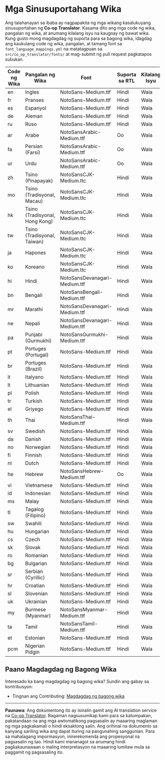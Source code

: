 <!--
CO_OP_TRANSLATOR_METADATA:
{
  "original_hash": "40660d83d2792201cad4aec9fdf25a29",
  "translation_date": "2025-10-22T14:01:46+00:00",
  "source_file": "getting_started/supported-languages.md",
  "language_code": "tl"
}
-->
# Mga Sinusuportahang Wika

Ang talahanayan sa ibaba ay nagpapakita ng mga wikang kasalukuyang sinusuportahan ng **Co-op Translator**. Kasama dito ang mga code ng wika, pangalan ng wika, at anumang kilalang isyu na kaugnay ng bawat wika. Kung gusto mong magdagdag ng suporta para sa bagong wika, idagdag ang kaukulang code ng wika, pangalan, at tamang font sa `font_language_mappings.yml` na matatagpuan sa `src/co_op_translator/fonts/` at mag-submit ng pull request pagkatapos subukan.

| Code ng Wika  | Pangalan ng Wika         | Font                              | Suporta sa RTL | Kilalang Isyu |
|---------------|-------------------------|-----------------------------------|----------------|---------------|
| en            | Ingles                  | NotoSans-Medium.ttf               | Hindi          | Wala          |
| fr            | Pranses                 | NotoSans-Medium.ttf               | Hindi          | Wala          |
| es            | Espanyol                | NotoSans-Medium.ttf               | Hindi          | Wala          |
| de            | Aleman                  | NotoSans-Medium.ttf               | Hindi          | Wala          |
| ru            | Ruso                    | NotoSans-Medium.ttf               | Hindi          | Wala          |
| ar            | Arabe                   | NotoSansArabic-Medium.ttf         | Oo             | Wala          |
| fa            | Persian (Farsi)         | NotoSansArabic-Medium.ttf         | Oo             | Wala          |
| ur            | Urdu                    | NotoSansArabic-Medium.ttf         | Oo             | Wala          |
| zh            | Tsino (Pinapayak)       | NotoSansCJK-Medium.ttc            | Hindi          | Wala          |
| mo            | Tsino (Tradisyonal, Macau) | NotoSansCJK-Medium.ttc        | Hindi          | Wala          |
| hk            | Tsino (Tradisyonal, Hong Kong) | NotoSansCJK-Medium.ttc     | Hindi          | Wala          |
| tw            | Tsino (Tradisyonal, Taiwan) | NotoSansCJK-Medium.ttc       | Hindi          | Wala          |
| ja            | Hapones                 | NotoSansCJK-Medium.ttc            | Hindi          | Wala          |
| ko            | Koreano                 | NotoSansCJK-Medium.ttc            | Hindi          | Wala          |
| hi            | Hindi                   | NotoSansDevanagari-Medium.ttf     | Hindi          | Wala          |
| bn            | Bengali                 | NotoSansBengali-Medium.ttf        | Hindi          | Wala          |
| mr            | Marathi                 | NotoSansDevanagari-Medium.ttf     | Hindi          | Wala          |
| ne            | Nepali                  | NotoSansDevanagari-Medium.ttf     | Hindi          | Wala          |
| pa            | Punjabi (Gurmukhi)      | NotoSansGurmukhi-Medium.ttf       | Hindi          | Wala          |
| pt            | Portuges (Portugal)     | NotoSans-Medium.ttf               | Hindi          | Wala          |
| br            | Portuges (Brazil)       | NotoSans-Medium.ttf               | Hindi          | Wala          |
| it            | Italyano                | NotoSans-Medium.ttf               | Hindi          | Wala          |
| lt            | Lithuanian              | NotoSans-Medium.ttf               | Hindi          | Wala          |
| pl            | Polish                  | NotoSans-Medium.ttf               | Hindi          | Wala          |
| tr            | Turkish                 | NotoSans-Medium.ttf               | Hindi          | Wala          |
| el            | Griyego                 | NotoSans-Medium.ttf               | Hindi          | Wala          |
| th            | Thai                    | NotoSansThai-Medium.ttf           | Hindi          | Wala          |
| sv            | Swedish                 | NotoSans-Medium.ttf               | Hindi          | Wala          |
| da            | Danish                  | NotoSans-Medium.ttf               | Hindi          | Wala          |
| no            | Norwegian               | NotoSans-Medium.ttf               | Hindi          | Wala          |
| fi            | Finnish                 | NotoSans-Medium.ttf               | Hindi          | Wala          |
| nl            | Dutch                   | NotoSans-Medium.ttf               | Hindi          | Wala          |
| he            | Hebrew                  | NotoSansHebrew-Medium.ttf         | Oo             | Wala          |
| vi            | Vietnamese              | NotoSans-Medium.ttf               | Hindi          | Wala          |
| id            | Indonesian              | NotoSans-Medium.ttf               | Hindi          | Wala          |
| ms            | Malay                   | NotoSans-Medium.ttf               | Hindi          | Wala          |
| tl            | Tagalog (Filipino)      | NotoSans-Medium.ttf               | Hindi          | Wala          |
| sw            | Swahili                 | NotoSans-Medium.ttf               | Hindi          | Wala          |
| hu            | Hungarian               | NotoSans-Medium.ttf               | Hindi          | Wala          |
| cs            | Czech                   | NotoSans-Medium.ttf               | Hindi          | Wala          |
| sk            | Slovak                  | NotoSans-Medium.ttf               | Hindi          | Wala          |
| ro            | Romanian                | NotoSans-Medium.ttf               | Hindi          | Wala          |
| bg            | Bulgarian               | NotoSans-Medium.ttf               | Hindi          | Wala          |
| sr            | Serbian (Cyrillic)      | NotoSans-Medium.ttf               | Hindi          | Wala          |
| hr            | Croatian                | NotoSans-Medium.ttf               | Hindi          | Wala          |
| sl            | Slovenian               | NotoSans-Medium.ttf               | Hindi          | Wala          |
| uk            | Ukrainian               | NotoSans-Medium.ttf               | Hindi          | Wala          |
| my            | Burmese (Myanmar)       | NotoSansMyanmar-Medium.ttf        | Hindi          | Wala          |
| ta            | Tamil                   | NotoSansTamil-Medium.ttf          | Hindi          | Wala          |
| et            | Estonian                | NotoSans-Medium.ttf               | Hindi          | Wala          |
| pcm           | Nigerian Pidgin         | NotoSans-Medium.ttf               | Hindi          | Wala          |

## Paano Magdagdag ng Bagong Wika

Interesado ka bang magdagdag ng bagong wika? Sundin ang gabay sa kontribusyon:

- Tingnan ang Contributing: <a href="../CONTRIBUTING.md#contribute-a-new-language">Magdagdag ng bagong wika</a>

---

**Paunawa**:
Ang dokumentong ito ay isinalin gamit ang AI translation service na [Co-op Translator](https://github.com/Azure/co-op-translator). Bagaman nagsusumikap kami para sa katumpakan, pakatandaan na ang mga awtomatikong pagsasalin ay maaaring maglaman ng mga pagkakamali o hindi eksaktong salin. Ang orihinal na dokumento sa kanyang sariling wika ang dapat ituring na pangunahing sanggunian. Para sa mahalagang impormasyon, inirerekomenda ang propesyonal na pagsasalin ng tao. Hindi kami mananagot sa anumang hindi pagkakaunawaan o maling interpretasyon na maaaring lumitaw mula sa paggamit ng pagsasaling ito.